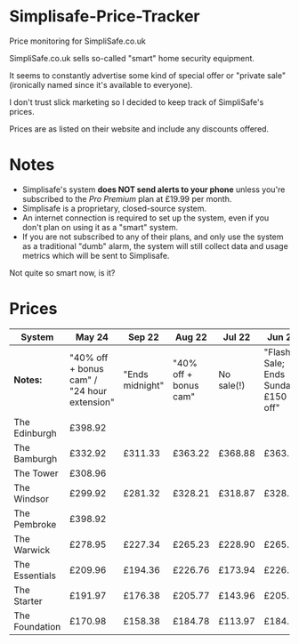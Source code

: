 # Simplisafe-Price-Tracker

Price monitoring for SimpliSafe.co.uk

SimpliSafe.co.uk sells so-called "smart" home security equipment.

It seems to constantly advertise some kind of special offer or "private sale" (ironically named since it's available to everyone).

I don't trust slick marketing so I decided to keep track of SimpliSafe's prices.

Prices are as listed on their website and include any discounts offered.

# Notes

* Simplisafe's system **does NOT send alerts to your phone** unless you're subscribed to the *Pro Premium* plan at £19.99 per month. 
* Simplisafe is a proprietary, closed-source system.
* An internet connection is required to set up the system, even if you don't plan on using it as a "smart" system.
* If you are not subscribed to any of their plans, and only use the system as a traditional "dumb" alarm, the system will still collect data and usage metrics which will be sent to Simplisafe.

Not quite so smart now, is it?

# Prices

| System         | May 24                                      | Sep 22          | Aug 22                | Jul 22     | Jun 22                              | May 22    | Apr 22     | Mar 22                     | Feb 22     | Jan 22                     |
| -------------- | ------                                      | ------          | ------                | ------     | ------                              | ------    | ------     | ----------                 | ---------- | ----------                 |
| **Notes:**     | "40% off + bonus cam" / "24 hour extension" | "Ends midnight" | "40% off + bonus cam" | No sale(!) | "Flash Sale; Ends Sunday; £150 off" | "30% off" | No sale(!) | "Flash sale! Ends Monday!" | No sale(!) | "Private sale / Ends soon" | "Private sale / Ends soon" |
| The Edinburgh  | £398.92                                     |                 |                       |            |                                     |           |            |                            |            |                            |
| The Bamburgh   | £332.92                                     | £311.33         | £363.22               | £368.88    | £363.22                             | £363.22   | £368.88    | £352.72                    | £353.88    | £353.88                    |
| The Tower      | £308.96                                     |                 |                       |            |                                     |           |            |                            |            |                            |
| The Windsor    | £299.92                                     | £281.32         | £328.21               | £318.87    | £328.21                             | £328.21   | £318.87    | £317.71                    | £303.87    | £303.87                    |
| The Pembroke   | £398.92                                     |                 |                       |            |                                     |           |            |                            |            |                            |
| The Warwick    | £278.95                                     | £227.34         | £265.23               | £228.90    | £265.23                             | £265.23   | £228.90    | £254.73                    | £213.90    | £213.90                    |
| The Essentials | £209.96                                     | £194.36         | £226.76               | £173.94    | £226.76                             | £226.76   | £173.94    | £216.26                    | £158.94    | £158.94                    |
| The Starter    | £191.97                                     | £176.38         | £205.77               | £143.96    | £205.77                             | £205.77   | £143.96    | £195.27                    | £128.96    | £128.96                    |
| The Foundation | £170.98                                     | £158.38         | £184.78               | £113.97    | £184.78                             | £184.78   | £113.97    | £174.28                    | £98.97     | £98.97                     |
